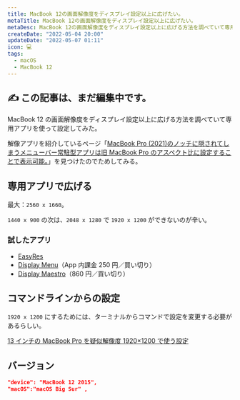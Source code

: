 ```yaml
---
title: MacBook 12の画面解像度をディスプレイ設定以上に広げたい。
metaTitle: MacBook 12の画面解像度をディスプレイ設定以上に広げたい。
metaDesc: MacBook 12の画面解像度をディスプレイ設定以上に広げる方法を調べていて専用アプリを使って設定してみた。
createDate: "2022-05-04 20:00"
updateDate: "2022-05-07 01:11"
icon: 💻
tags:
  - macOS
  - MacBook 12
---
```


## ✍️ この記事は、まだ編集中です。

MacBook 12 の画面解像度をディスプレイ設定以上に広げる方法を調べていて専用アプリを使って設定してみた。

解像アプリを紹介しているページ「[MacBook Pro (2021)のノッチに隠されてしまうメニューバー常駐型アプリは旧 MacBook Pro のアスペクト比に設定することで表示可能。](https://applech2.com/archives/20211112-macbook-pro-notch-glich.html)」を見つけたのでためしてみる。

## 専用アプリで広げる

最大：`2560 x 1660`。

`1440 x 900` の次は、`2048 x 1280` で `1920 x 1200` ができないのが辛い。

### 試したアプリ

- [EasyRes](https://apps.apple.com/jp/app/easyres/id688211836?mt=12)
- [Display Menu](https://apps.apple.com/jp/app/display-menu/id549083868?mt=12)（App 内課金 250 円／買い切り）
- [Display Maestro](https://apps.apple.com/jp/app/display-maestro/id414546485?mt=12)（860 円／買い切り）

## コマンドラインからの設定

`1920 x 1200` にするためには、ターミナルからコマンドで設定を変更する必要があるらしい。

[13 インチの MacBook Pro を疑似解像度 1920×1200 で使う設定](https://dev.classmethod.jp/articles/macbookpro-13inch-1920x1200/)

## バージョン

```json
"device": "MacBook 12 2015",
"macOS":"macOS Big Sur" ,
```
